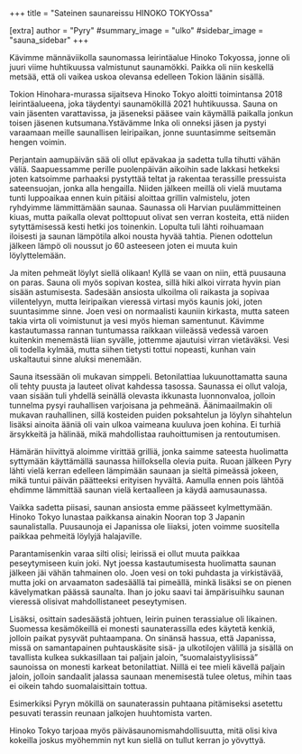 +++
title = "Sateinen saunareissu HINOKO TOKYOssa"

[extra]
author = "Pyry"
#summary_image = "ulko"
#sidebar_image = "sauna_sidebar"
+++

Kävimme männäviikolla saunomassa leirintäalue Hinoko Tokyossa, jonne oli juuri viime huhtikuussa valmistunut saunamökki. Paikka oli niin keskellä metsää, että oli vaikea uskoa olevansa edelleen Tokion läänin sisällä.

<!-- more -->

Tokion Hinohara-murassa sijaitseva Hinoko Tokyo aloitti toimintansa 2018 leirintäalueena, joka täydentyi saunamökillä 2021 huhtikuussa. Sauna on vain jäsenten varattavissa, ja jäseneksi pääsee vain käymällä paikalla jonkun toisen jäsenen kutsumana.Ystävämme Inka oli onneksi jäsen ja pystyi varaamaan meille saunallisen leiripaikan, jonne suuntasimme seitsemän hengen voimin.

Perjantain aamupäivän sää oli ollut epävakaa ja sadetta tulla tihutti vähän väliä. Saapuessamme perille puolenpäivän aikoihin sade lakkasi hetkeksi joten katsoimme parhaaksi pystyttää teltat ja rakentaa terassille pressuista sateensuojan, jonka alla hengailla. Niiden jälkeen meillä oli vielä muutama tunti luppoaikaa ennen kuin pitäisi aloittaa grillin valmistelu, joten ryhdyimme lämmittämään saunaa. Saunassa oli Harvian puulämmitteinen kiuas, mutta paikalla olevat polttopuut olivat sen verran kosteita, että niiden sytyttämisessä kesti hetki jos toinenkin. Lopulta tuli lähti roihuamaan iloisesti ja saunan lämpötila alkoi nousta hyvää tahtia. Pienen odottelun jälkeen lämpö oli noussut jo 60 asteeseen joten ei muuta kuin löylyttelemään.

Ja miten pehmeät löylyt siellä olikaan! Kyllä se vaan on niin, että puusauna on paras. Sauna oli myös sopivan kostea, sillä hiki alkoi virrata hyvin pian sisään astumisesta. Sadesään ansiosta ulkoilma oli raikasta ja sopivaa viilentelyyn, mutta leiripaikan vieressä virtasi myös kaunis joki, joten suuntasimme sinne. Joen vesi on normaalisti kauniin kirkasta, mutta sateen takia virta oli voimistunut ja vesi myös hieman samentunut. Kävimme kastautumassa rannan tuntumassa raikkaan viileässä vedessä varoen kuitenkin menemästä liian syvälle, jottemme ajautuisi virran vietäväksi. Vesi oli todella kylmää, mutta siihen tietysti tottui nopeasti, kunhan vain uskaltautui sinne aluksi menemään. 

Sauna itsessään oli mukavan simppeli. Betonilattiaa lukuunottamatta sauna oli tehty puusta ja lauteet olivat kahdessa tasossa. Saunassa ei ollut valoja, vaan sisään tuli yhdellä seinällä olevasta ikkunasta luonnonvaloa, jolloin tunnelma pysyi rauhallisen varjoisana ja pehmeänä. Äänimaailmakin oli mukavan rauhallinen, sillä kosteiden puiden poksahtelun ja löylyn sihahtelun lisäksi ainoita ääniä oli vain ulkoa vaimeana kuuluva joen kohina. Ei turhiä ärsykkeitä ja hälinää, mikä mahdollistaa rauhoittumisen ja rentoutumisen.

Hämärän hiivittyä aloimme virittää grilliä, jonka saimme sateesta huolimatta syttymään käyttämällä saunassa hiilloksella olevia puita. Ruoan jälkeen Pyry lähti vielä kerran edelleen lämpimään saunaan ja sieltä pimeässä jokeen, mikä tuntui päivän päätteeksi erityisen hyvältä. Aamulla ennen pois lähtöä ehdimme lämmittää saunan vielä kertaalleen ja käydä aamusaunassa. 

Vaikka sadetta piisasi, saunan ansiosta emme päässeet kylmettymään. Hinoko Tokyo lunastaa paikkansa ainakin Nooran top 3 Japanin saunalistalla. Puusaunoja ei Japanissa ole liiaksi, joten voimme suositella paikkaa pehmeitä löylyjä halajaville.

Parantamisenkin varaa silti olisi; leirissä ei ollut muuta paikkaa peseytymiseen kuin joki. Nyt joessa kastautumisesta huolimatta saunan jälkeen jäi vähän tahmainen olo. Joen vesi on toki puhdasta ja virkistävää, mutta joki on arvaamaton sadesäällä tai pimeällä, minkä lisäksi se on pienen kävelymatkan päässä saunalta. Ihan jo joku saavi tai ämpärisuihku saunan vieressä olisivat mahdollistaneet peseytymisen.

Lisäksi, osittain sadesäästä johtuen, leirin puinen terassialue oli likainen. Suomessa kesämökeillä ei monesti saunaterassilla edes käytetä kenkiä, jolloin paikat pysyvät puhtaampana. On sinänsä hassua, että Japanissa, missä on samantapainen puhtauskäsite sisä- ja ulkotilojen välillä ja sisällä on tavallista kulkea sukkasillaan tai paljain jaloin, ”suomalaistyylisissä” saunoissa on monesti karkeat betonilattiat. Niillä ei tee mieli kävellä paljain jaloin, jolloin sandaalit jalassa saunaan menemisestä tulee oletus, mihin taas ei oikein tahdo suomalaisittain tottua.

Esimerkiksi Pyryn mökillä on saunaterassin puhtaana pitämiseksi asetettu pesuvati terassin reunaan jalkojen huuhtomista varten.

Hinoko Tokyo tarjoaa myös päiväsaunomismahdollisuutta, mitä olisi kiva kokeilla joskus myöhemmin nyt kun siellä on tullut kerran jo yövyttyä.